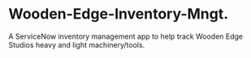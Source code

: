 # Wooden-Edge-Inventory-Mngt.
A ServiceNow inventory management app to help track Wooden Edge Studios heavy and light machinery/tools.  
